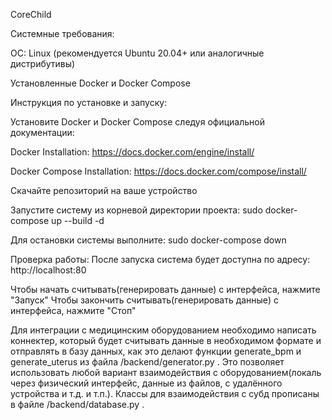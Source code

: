 CoreChild

Системные требования:

ОС: Linux (рекомендуется Ubuntu 20.04+ или аналогичные дистрибутивы)

Установленные Docker и Docker Compose

Инструкция по установке и запуску:

Установите Docker и Docker Compose следуя официальной документации:

Docker Installation: https://docs.docker.com/engine/install/

Docker Compose Installation: https://docs.docker.com/compose/install/

Скачайте репозиторий на ваше устройство

Запустите систему из корневой директории проекта:
sudo docker-compose up --build -d

Для остановки системы выполните:
sudo docker-compose down

Проверка работы:
После запуска система будет доступна по адресу: http://localhost:80

Чтобы начать считывать(генерировать данные) с интерфейса, нажмите "Запуск"
Чтобы закончить считывать(генерировать данные) с интерфейса, нажмите "Стоп"

Для интеграции с медицинским оборудованием необходимо написать коннектер, который будет считывать данные в необходимом формате и отправлять в базу данных, как это делают функции generate_bpm и generate_uterus из файла /backend/generator.py . Это позволяет использовать любой вариант взаимодействия с оборудованием(локаль через физический интерфейс, данные из файлов, с удалённого устройства и т.д. и т.п.). Классы для взаимодействия с субд прописаны в файле /backend/database.py .


